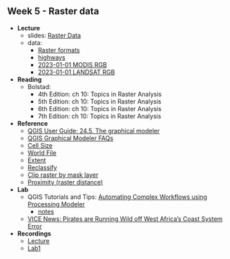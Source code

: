 ## Week 5 - Raster data

-   **Lecture**
    - slides: [Raster Data](ESM263_Week5.pdf)
    - data: 
        - [Raster formats](raster_formats.zip)
        - [highways](highways.zip)
        - [2023-01-01 MODIS RGB](https://ucsb.box.com/s/8eyqzb81v6wcneibguyls4cpfde6vq1v)
        - [2023-01-01 LANDSAT RGB](https://ucsb.box.com/s/3dfyjel4fxxpwuqipqddkfoainz7m7p9)
-   **Reading**
    - Bolstad:
        - 4th Edition: ch 10: Topics in Raster Analysis
        - 5th Edition: ch 10: Topics in Raster Analysis
        - 6th Edition: ch 10: Topics in Raster Analysis
        - 7th Edition: ch 10: Topics in Raster Analysis
-   **Reference**
    - [QGIS User Guide: 24.5. The graphical modeler](https://docs.qgis.org/3.22/en/docs/user_manual/processing/modeler.html)
    - [QGIS Graphical Modeler FAQs](../../general/graphical_modeler_faq.md)
    - [Cell Size](https://desktop.arcgis.com/en/arcmap/latest/manage-data/raster-and-images/cell-size-of-raster-data.htm)
    - [World File](https://desktop.arcgis.com/en/arcmap/latest/manage-data/raster-and-images/world-files-for-raster-datasets.htm)
    - [Extent](https://docs.qgis.org/3.22/en/docs/training_manual/processing/extents.html)
    - [Reclassify](https://docs.qgis.org/3.22/en/docs/user_manual/processing_algs/qgis/rasteranalysis.html#qgisreclassifybytable)
    - [Clip raster by mask layer](https://docs.qgis.org/3.22/en/docs/user_manual/processing_algs/gdal/rasterextraction.html#gdalcliprasterbymasklayer)
    - [Proximity (raster distance)](https://docs.qgis.org/3.22/en/docs/user_manual/processing_algs/gdal/rasteranalysis.html#proximity-raster-distance)
-   **Lab**
    -   QGIS Tutorials and Tips: [Automating Complex Workflows using Processing Modeler](https://www.qgistutorials.com/en/docs/3/processing_graphical_modeler.html)
        -   [notes](tutorial_notes.md)
    - [VICE News: Pirates are Running Wild off West Africa’s Coast System Error](https://www.youtube.com/watch?v=6XtuPck0b4U)
-   **Recordings**
    - [Lecture](https://ucsb.box.com/s/p8xtj0htsd1xfronl7r7iagixncdj36b)
    - [Lab1](https://ucsb.box.com/s/hn8d5pv90hju7tsz6uemmlstlmphnb4m)

